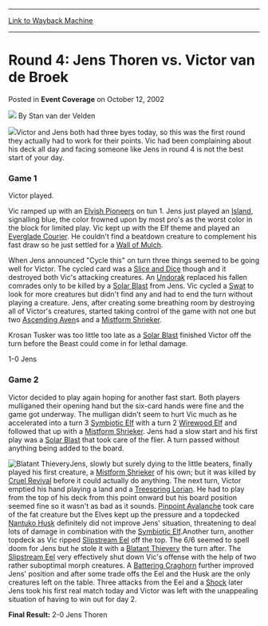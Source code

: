 
---
[Link to Wayback Machine](https://web.archive.org/web/20171030061821/https://magic.wizards.com/en/articles/archive/event-coverage/round-4-jens-thoren-vs-victor-van-de-broek-2002-10-12)

[_metadata_:author]:- "Stan van der Velden"
[_metadata_:description]:- "Victor and Jens both had three byes today, so this was the first round they actually had to work for their points. Vic had been complaining about his deck all day and facing someone like Jens in round 4 is not the best start of your day.Game 1Victor played."
[_metadata_:generator]:- "Drupal 7 (http://drupal.org)"
[_metadata_:node]:- "773576"
[_metadata_:publish_date]:- "2002-10-12"
[_metadata_:source]:- "div-main-content"
[_metadata_:title]:- "Round 4: Jens Thoren vs. Victor van de Broek"
[_metadata_:wayback_capture_timestamp]:- "2017-10-30 06:18:21"
[_metadata_:wayback_raw_url]:- "https://web.archive.org/web/20171030061821id_/https://magic.wizards.com/en/articles/archive/event-coverage/round-4-jens-thoren-vs-victor-van-de-broek-2002-10-12"
[_metadata_:wayback_url]:- "https://magic.wizards.com/en/articles/archive/event-coverage/round-4-jens-thoren-vs-victor-van-de-broek-2002-10-12"
---


Round 4: Jens Thoren vs. Victor van de Broek
============================================



 Posted in **Event Coverage**
 on October 12, 2002 






![](https://media.magic.wizards.com/styles/auth_small/public/generic-avatar-150_242.png)
By Stan van der Velden











![](https://media.magic.wizards.com/image_legacy_migration/sideboard/images/gpcop02/a968.jpg)Victor and Jens both had three byes today, so this was the first round they actually had to work for their points. Vic had been complaining about his deck all day and facing someone like Jens in round 4 is not the best start of your day.

### Game 1

Victor played.

Vic ramped up with an [Elvish Pioneers](http://gatherer.wizards.com/Pages/Card/Details.aspx?name=Elvish+Pioneers) on tun 1. Jens just played an [Island](http://gatherer.wizards.com/Pages/Card/Details.aspx?name=Island), signalling blue, the color frowned upon by most pro's as the worst color in the block for limited play. Vic kept up with the Elf theme and played an [Everglade Courier](http://gatherer.wizards.com/Pages/Card/Details.aspx?name=Everglade+Courier). He couldn't find a beatdown creature to complement his fast draw so he just settled for a [Wall of Mulch](http://gatherer.wizards.com/Pages/Card/Details.aspx?name=Wall+of+Mulch).

When Jens announced "Cycle this" on turn three things seemed to be going well for Victor. The cycled card was a [Slice and Dice](http://gatherer.wizards.com/Pages/Card/Details.aspx?name=Slice+and+Dice) though and it destroyed both Vic's attacking creatures. An [Undorak](http://gatherer.wizards.com/Pages/Card/Details.aspx?name=Undorak) replaced his fallen comrades only to be killed by a [Solar Blast](http://gatherer.wizards.com/Pages/Card/Details.aspx?name=Solar+Blast) from Jens. Vic cycled a [Swat](http://gatherer.wizards.com/Pages/Card/Details.aspx?name=Swat) to look for more creatures but didn't find any and had to end the turn without playing a creature. Jens, after creating some breathing room by destroying all of Victor's creatures, started taking control of the game with not one but two [Ascending Aven](http://gatherer.wizards.com/Pages/Card/Details.aspx?name=Ascending+Aven)s and a [Mistform Shrieker](http://gatherer.wizards.com/Pages/Card/Details.aspx?name=Mistform+Shrieker).

Krosan Tusker was too little too late as a [Solar Blast](http://gatherer.wizards.com/Pages/Card/Details.aspx?name=Solar+Blast) finished Victor off the turn before the Beast could come in for lethal damage.

1-0 Jens

### Game 2

Victor decided to play again hoping for another fast start. Both players mulliganed their opening hand but the six-card hands were fine and the game got underway. The mulligan didn't seem to hurt Vic much as he accelerated into a turn 3 [Symbiotic Elf](http://gatherer.wizards.com/Pages/Card/Details.aspx?name=Symbiotic+Elf) with a turn 2 [Wirewood Elf](http://gatherer.wizards.com/Pages/Card/Details.aspx?name=Wirewood+Elf) and followed that up with a [Mistform Shrieker](http://gatherer.wizards.com/Pages/Card/Details.aspx?name=Mistform+Shrieker). Jens had a slow start and his first play was a [Solar Blast](http://gatherer.wizards.com/Pages/Card/Details.aspx?name=Solar+Blast) that took care of the flier. A turn passed without anything being added to the board.

![Blatant Thievery](http://gatherer.wizards.com/Handlers/Image.ashx?type=card&name=Blatant+Thievery)Jens, slowly but surely dying to the little beaters, finally played his first creature, a [Mistform Shrieker](http://gatherer.wizards.com/Pages/Card/Details.aspx?name=Mistform+Shrieker) of his own; but it was killed by [Cruel Revival](http://gatherer.wizards.com/Pages/Card/Details.aspx?name=Cruel+Revival) before it could actually do anything. The next turn, Victor emptied his hand playing a land and a [Treespring Lorian](http://gatherer.wizards.com/Pages/Card/Details.aspx?name=Treespring+Lorian). He had to play from the top of his deck from this point onward but his board position seemed fine so it wasn't as bad as it sounds. [Pinpoint Avalanche](http://gatherer.wizards.com/Pages/Card/Details.aspx?name=Pinpoint+Avalanche) took care of the fat creature but the Elves kept up the pressure and a topdecked [Nantuko Husk](http://gatherer.wizards.com/Pages/Card/Details.aspx?name=Nantuko+Husk) definitely did not improve Jens' situation, threatening to deal lots of damage in combination with the [Symbiotic Elf](http://gatherer.wizards.com/Pages/Card/Details.aspx?name=Symbiotic+Elf).Another turn, another topdeck as Vic ripped [Slipstream Eel](http://gatherer.wizards.com/Pages/Card/Details.aspx?name=Slipstream+Eel) off the top. The 6/6 seemed to spell doom for Jens but he stole it with a [Blatant Thievery](http://gatherer.wizards.com/Pages/Card/Details.aspx?name=Blatant+Thievery) the turn after. The [Slipstream Eel](http://gatherer.wizards.com/Pages/Card/Details.aspx?name=Slipstream+Eel) very effectively shut down Vic's offense with the help of two rather suboptimal morph creatures. A [Battering Craghorn](http://gatherer.wizards.com/Pages/Card/Details.aspx?name=Battering+Craghorn) further improved Jens' position and after some trade offs the Eel and the Husk are the only creatures left on the table. Three attacks from the Eel and a [Shock](http://gatherer.wizards.com/Pages/Card/Details.aspx?name=Shock) later Jens took his first real match today and Victor was left with the unappealing situation of having to win out for day 2.

**Final Result:** 2-0 Jens Thoren







